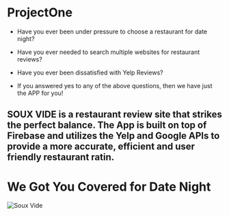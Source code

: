 # ProjectOne

- Have you ever been under pressure to choose a restaurant for date night?

- Have you ever needed to search multiple websites for restaurant reviews?

- Have you ever been dissatisfied with Yelp Reviews?

- If you answered yes to any of the above questions, then we have just the APP for you!

## SOUX VIDE is a restaurant review site that strikes the perfect balance. The App is built on top of Firebase and utilizes the Yelp and Google APIs to provide a more accurate, efficient and user friendly restaurant ratin.

# We Got You Covered for Date Night

![Soux Vide](assets/images/Sous-Vide.gif "Soux Vide")

